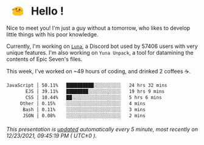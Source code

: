 <h1>   <img src="./spoink.gif" style="vertical-align:middle;" width="30px">   Hello ! </h1>

Nice to meet you! I'm just a guy without a tomorrow, who likes to develop little things with his poor knowledge.

Currently, I'm working on <a href='https://github.com/Asgarrrr/Luna'>`Luna`</a>, a Discord bot used by 57406 users with very unique features. I'm also working on `Yuna Unpack`, a tool for datamining the contents of Epic Seven's files.

This week, I've worked on ~49 hours of coding, and drinked 2 coffees ☕.

```
JavaScript │ 50.11%   ██████████░░░░░░░░░░   24 hrs 32 mins
       EJS │ 39.11%   ████████░░░░░░░░░░░░   19 hrs 9 mins
       CSS │ 10.44%   ██░░░░░░░░░░░░░░░░░░   5 hrs 6 mins
     Other │ 0.15%    ░░░░░░░░░░░░░░░░░░░░   4 mins
      Bash │ 0.11%    ░░░░░░░░░░░░░░░░░░░░   3 mins
      JSON │ 0.08%    ░░░░░░░░░░░░░░░░░░░░   2 mins
```

###### This presentation is [updated](https://github.com/Asgarrrr) automatically every 5 minute, most recently on 12/23/2021, 09:45:19 PM ( UTC±0 ).